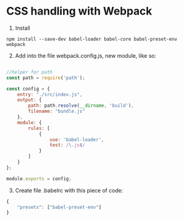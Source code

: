 # CSS handling with Webpack

1. Install 

```shell
npm install --save-dev babel-loader babel-core babel-preset-env webpack
```

2. Add into the file webpack.config.js, new module, like so:

```javascript

//helper for path
const path = require('path');

const config = {
    entry: "./src/index.js",
    output: {
        path: path.resolve(__dirname, 'build'),
        filename: "bundle.js"
    },
    module: {
        rules: [
            {
                use: 'babel-loader',
                test: /\.js$/
            }
        ]
    }
};

module.exports = config;
```

3. Create file .babelrc with this piece of code:

```javascript
{
    "presets": ["babel-preset-env"]
}
```